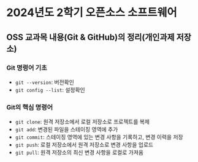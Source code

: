 # 2024년도 2학기 오픈소스 소프트웨어
## OSS 교과목 내용(Git & GitHub)의 정리(개인과제 저장소)

### Git 명령어 기초
- `git --version`: 버전확인
- `git config --list`: 설정확인

### Git의 핵심 명령어
- `git clone`: 원격 저장소에서 로컬 저장소로 프로젝트를 복제
- `git add`: 변경된 파일을 스테이징 영역에 추가
- `git commit`: 스테이징 영역에 있는 변경 사항을 기록하고, 변경 이력을 저장
- `git push`: 로컬 저장소에서 원격 저장소로 변경 사항을 업로드
- `git pull`: 원격 저장소의 최신 변경 사항을 로컬로 가져옴
